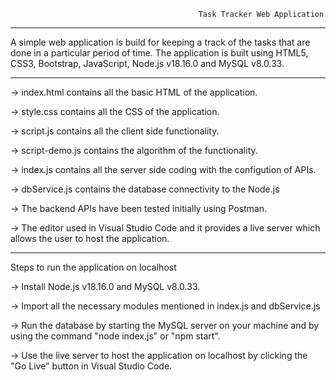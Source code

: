                                               Task Tracker Web Application

-----------------------------------------------------------------------------------------------------------------------------

A simple web application is build for keeping a track of the tasks that are done in a particular period of time.
The application is built using HTML5, CSS3, Bootstrap, JavaScript, Node.js v18.16.0 and MySQL v8.0.33. 

-----------------------------------------------------------------------------------------------------------------------------

-> index.html contains all the basic HTML of the application.

-> style.css contains all the CSS of the application.

-> script.js contains all the client side functionality.

-> script-demo.js contains the algorithm of the functionality. 

-> index.js contains all the server side coding with the configution of APIs.

-> dbService.js contains the database connectivity to the Node.js

-> The backend APIs have been tested initially using Postman. 

-> The editor used in Visual Studio Code and it provides a live server which allows the user to host the application.

-----------------------------------------------------------------------------------------------------------------------------

Steps to run the application on localhost

-> Install Node.js v18.16.0 and MySQL v8.0.33.

-> Import all the necessary modules mentioned in index.js and dbService.js

-> Run the database by starting the MySQL server on your machine and by using the command "node index.js" or "npm start".

-> Use the live server to host the application on localhost by clicking the "Go Live" button in Visual Studio Code.
